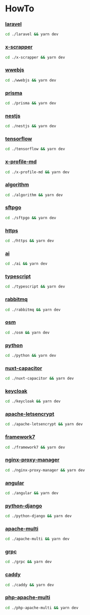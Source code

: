 # HowTo

### [laravel](./laravel)
```bash
cd ./laravel && yarn dev
```

### [x-scrapper](./x-scrapper)
```bash
cd ./x-scrapper && yarn dev
```

### [wwebjs](./wwebjs)
```bash
cd ./wwebjs && yarn dev
```

### [prisma](./prisma)
```bash
cd ./prisma && yarn dev
```

### [nestjs](./nestjs)
```bash
cd ./nestjs && yarn dev
```

### [tensorflow](./tensorflow)
```bash
cd ./tensorflow && yarn dev
```

### [x-profile-md](./x-profile-md)
```bash
cd ./x-profile-md && yarn dev
```

### [algorithm](./algorithm)
```bash
cd ./algorithm && yarn dev
```

### [sftpgo](./sftpgo)
```bash
cd ./sftpgo && yarn dev
```

### [https](./https)
```bash
cd ./https && yarn dev
```

### [ai](./ai)
```bash
cd ./ai && yarn dev
```

### [typescript](./typescript)
```bash
cd ./typescript && yarn dev
```

### [rabbitmq](./rabbitmq)
```bash
cd ./rabbitmq && yarn dev
```

### [osm](./osm)
```bash
cd ./osm && yarn dev
```

### [python](./python)
```bash
cd ./python && yarn dev
```

### [nuxt-capacitor](./nuxt-capacitor)
```bash
cd ./nuxt-capacitor && yarn dev
```

### [keycloak](./keycloak)
```bash
cd ./keycloak && yarn dev
```

### [apache-letsencrypt](./apache-letsencrypt)
```bash
cd ./apache-letsencrypt && yarn dev
```

### [framework7](./framework7)
```bash
cd ./framework7 && yarn dev
```

### [nginx-proxy-manager](./nginx-proxy-manager)
```bash
cd ./nginx-proxy-manager && yarn dev
```

### [angular](./angular)
```bash
cd ./angular && yarn dev
```

### [python-django](./python-django)
```bash
cd ./python-django && yarn dev
```

### [apache-multi](./apache-multi)
```bash
cd ./apache-multi && yarn dev
```

### [grpc](./grpc)
```bash
cd ./grpc && yarn dev
```

### [caddy](./caddy)
```bash
cd ./caddy && yarn dev
```

### [php-apache-multi](./php-apache-multi)
```bash
cd ./php-apache-multi && yarn dev
```
